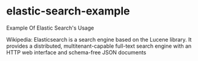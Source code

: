 # elastic-search-example
Example Of Elastic Search's Usage

Wikipedia:
Elasticsearch is a search engine based on the Lucene library. It provides a distributed, multitenant-capable full-text search engine with an HTTP web interface and schema-free JSON documents
